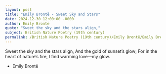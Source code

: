 ```yaml
---
layout: post
title: "Emily Brontë - Sweet Sky and Stars"
date: 2024-12-30 12:00:00 -0000
author: Emily Brontë
quote: "Sweet the sky and the stars align,"
subject: British Nature Poetry (19th century)
permalink: /British Nature Poetry (19th century)/Emily Brontë/Emily Brontë - Sweet Sky and Stars
---
```


Sweet the sky and the stars align,
And the gold of sunset’s glow;
For in the heart of nature’s fire,
I find warming love—my glow.

- Emily Brontë
